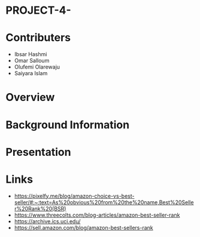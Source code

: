 # PROJECT-4-

# Contributers
- Ibsar Hashmi
- Omar Salloum
- Olufemi Olarewaju
- Saiyara Islam 

# Overview 





# Background Information 




# Presentation 


# Links 
- https://pixelfy.me/blog/amazon-choice-vs-best-seller/#:~:text=As%20obvious%20from%20the%20name,Best%20Seller%20Rank%20(BSR)
- https://www.threecolts.com/blog-articles/amazon-best-seller-rank
- https://archive.ics.uci.edu/
- https://sell.amazon.com/blog/amazon-best-sellers-rank




